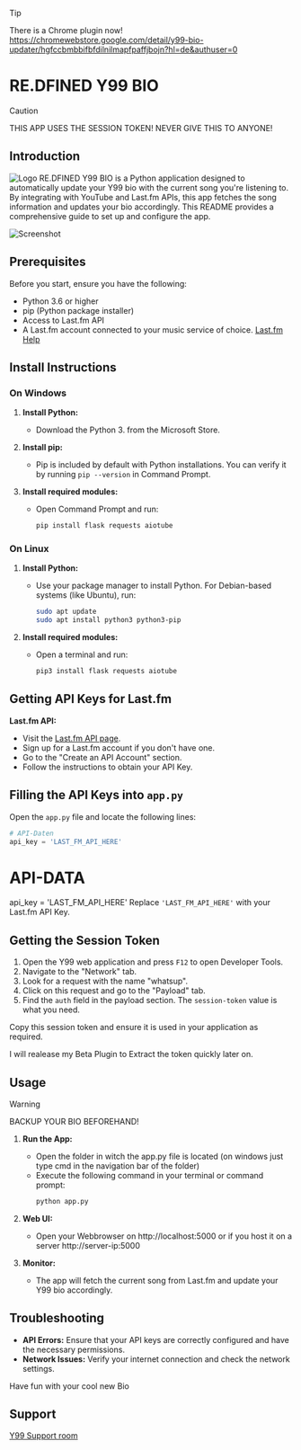 > [!TIP]
> There is a Chrome plugin now! https://chromewebstore.google.com/detail/y99-bio-updater/hgfccbmbbifbfdilnilmapfpaffjbojn?hl=de&authuser=0
# RE.DFINED Y99 BIO
> [!CAUTION]
> THIS APP USES THE SESSION TOKEN! NEVER GIVE THIS TO ANYONE!
## Introduction
![Logo](https://cloud.re.dfined.net/apps/files_sharing/publicpreview/k6sCc87WjRDbkHM?file=/&fileId=2041&x=1924&y=924&a=true&etag=25010b217b1059db37a0f3aa37026641)
RE.DFINED Y99 BIO is a Python application designed to automatically update your Y99 bio with the current song you're listening to. By integrating with YouTube and Last.fm APIs, this app fetches the song information and updates your bio accordingly. This README provides a comprehensive guide to set up and configure the app.

![Screenshot]([https://cloud.re.dfined.net/apps/files_sharing/publicpreview/djx4sAHMWjDtZ9E?file=/&fileId=2027&x=1922&y=954&a=true&etag=7aa16d84df42096c6e2a54bdb477bb26](https://cloud.re.dfined.net/apps/files_sharing/publicpreview/4Pd2cWaNWbYzBHb?file=/&fileId=6732&x=3840&y=2160&a=true&etag=4d46ed87c0454fe2ddb1e274000f0efb))

## Prerequisites

Before you start, ensure you have the following:
- Python 3.6 or higher
- pip (Python package installer)
- Access to Last.fm API
- A Last.fm account connected to your music service of choice. [Last.fm Help](https://www.last.fm/about/trackmymusic)

## Install Instructions

### On Windows

1. **Install Python:**
   - Download the Python 3. from the Microsoft Store.

2. **Install pip:**
   - Pip is included by default with Python installations. You can verify it by running `pip --version` in Command Prompt.

3. **Install required modules:**
   - Open Command Prompt and run:
     ```bash
     pip install flask requests aiotube
     ```

### On Linux

1. **Install Python:**
   - Use your package manager to install Python. For Debian-based systems (like Ubuntu), run:
     ```bash
     sudo apt update
     sudo apt install python3 python3-pip
     ```

2. **Install required modules:**
   - Open a terminal and run:
     ```bash
     pip3 install flask requests aiotube
     ```

## Getting API Keys for Last.fm


**Last.fm API:**
   - Visit the [Last.fm API page](https://www.last.fm/api/).
   - Sign up for a Last.fm account if you don't have one.
   - Go to the "Create an API Account" section.
   - Follow the instructions to obtain your API Key.

## Filling the API Keys into `app.py`

Open the `app.py` file and locate the following lines:

```python
# API-Daten
api_key = 'LAST_FM_API_HERE'
```

# API-DATA
api_key = 'LAST_FM_API_HERE'
Replace `'LAST_FM_API_HERE'` with your Last.fm API Key.

## Getting the Session Token

1. Open the Y99 web application and press `F12` to open Developer Tools.
2. Navigate to the "Network" tab.
3. Look for a request with the name "whatsup".
4. Click on this request and go to the "Payload" tab.
5. Find the `auth` field in the payload section. The `session-token` value is what you need.

Copy this session token and ensure it is used in your application as required.

I will realease my Beta Plugin to Extract the token quickly later on.

## Usage
> [!WARNING]
> BACKUP YOUR BIO BEFOREHAND!
1. **Run the App:**
   - Open the folder in witch the app.py file is located (on windows just type cmd in the navigation bar of the folder)
   - Execute the following command in your terminal or command prompt:
     ```bash
     python app.py
     ```

2. **Web UI:**
   - Open your Webbrowser on http://localhost:5000 or if you host it on a server http://server-ip:5000

     
3. **Monitor:**
   - The app will fetch the current song from Last.fm and update your Y99 bio accordingly.

## Troubleshooting

- **API Errors:** Ensure that your API keys are correctly configured and have the necessary permissions.
- **Network Issues:** Verify your internet connection and check the network settings.

Have fun with your cool new Bio
## Support

[Y99 Support room](https://y99.in/r/1808532)
